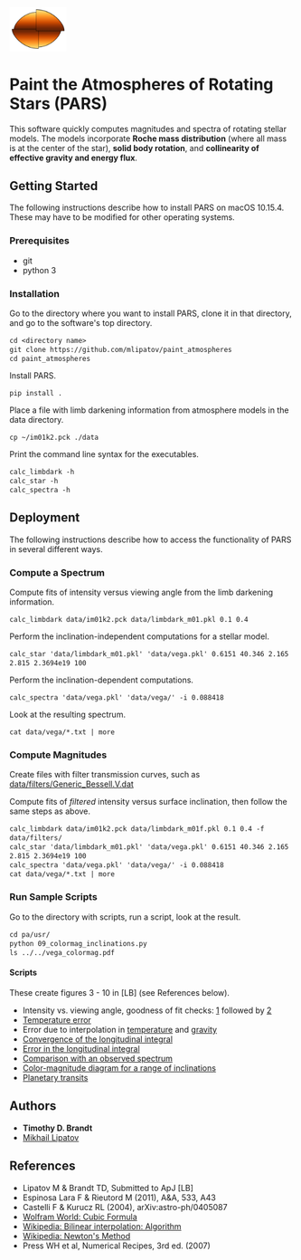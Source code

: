 <img src="logo.png" width="20%">

# Paint the Atmospheres of Rotating Stars (PARS)

This software quickly computes magnitudes and spectra of rotating stellar models. The models incorporate **Roche mass distribution** (where all mass is at the center of the star), **solid body rotation**, and **collinearity of effective gravity and energy flux**.

## Getting Started

The following instructions describe how to install PARS on macOS 10.15.4. These may have to be modified for other operating systems.

### Prerequisites

* git
* python 3

### Installation

Go to the directory where you want to install PARS, clone it in that directory, and go to the software's top directory.
```
cd <directory name>
git clone https://github.com/mlipatov/paint_atmospheres
cd paint_atmospheres
```

Install PARS.
```
pip install .
```

Place a file with limb darkening information from atmosphere models in the data directory.
```
cp ~/im01k2.pck ./data
```

Print the command line syntax for the executables.
```
calc_limbdark -h
calc_star -h
calc_spectra -h
```

## Deployment

The following instructions describe how to access the functionality of PARS in several different ways.

### Compute a Spectrum

Compute fits of intensity versus viewing angle from the limb darkening information.
```
calc_limbdark data/im01k2.pck data/limbdark_m01.pkl 0.1 0.4
```

Perform the inclination-independent computations for a stellar model.
```
calc_star 'data/limbdark_m01.pkl' 'data/vega.pkl' 0.6151 40.346 2.165 2.815 2.3694e19 100
```

Perform the inclination-dependent computations.
```
calc_spectra 'data/vega.pkl' 'data/vega/' -i 0.088418
```

Look at the resulting spectrum.
```
cat data/vega/*.txt | more
```

### Compute Magnitudes

Create files with filter transmission curves, such as [data/filters/Generic_Bessell.V.dat](data/filters/Generic_Bessell.V.dat)

Compute fits of *filtered* intensity versus surface inclination, then follow the same steps as above.
```
calc_limbdark data/im01k2.pck data/limbdark_m01f.pkl 0.1 0.4 -f data/filters/
calc_star 'data/limbdark_m01.pkl' 'data/vega.pkl' 0.6151 40.346 2.165 2.815 2.3694e19 100
calc_spectra 'data/vega.pkl' 'data/vega/' -i 0.088418
cat data/vega/*.txt | more
```

### Run Sample Scripts

Go to the directory with scripts, run a script, look at the result.
```
cd pa/usr/
python 09_colormag_inclinations.py
ls ../../vega_colormag.pdf
```

#### Scripts

These create figures 3 - 10 in [LB] (see References below).

* Intensity vs. viewing angle, goodness of fit checks: [1](pa/usr/03a_Imu_fits_min.py) followed by [2](03b_Imu_fits.py)
* [Temperature error](pa/usr/04_temperature.py)
* Error due to interpolation in [temperature](pa/usr/05a_temperature_interpolation.py) and [gravity](pa/usr/05b_gravity_interpolation.py)
* [Convergence of the longitudinal integral](pa/usr/06_convergence.py)
* [Error in the longitudinal integral](pa/usr/07_error_heat_map.py)
* [Comparison with an observed spectrum](pa/usr/08_vega_spectrum_comparison.py)
* [Color-magnitude diagram for a range of inclinations](pa/usr/09_colormag_inclinations.py)
* [Planetary transits](pa/usr/10_transit.py)

## Authors

* **Timothy D. Brandt**
* [Mikhail Lipatov](https://github.com/mlipatov/)

## References 
	
* Lipatov M & Brandt TD, Submitted to ApJ [LB]
* Espinosa Lara F & Rieutord M (2011), A&A, 533, A43
* Castelli F & Kurucz RL (2004), arXiv:astro-ph/0405087 
* [Wolfram World: Cubic Formula](http://mathworld.wolfram.com/CubicFormula.html)
* [Wikipedia: Bilinear interpolation: Algorithm](https://en.wikipedia.org/wiki/Bilinear_interpolation#Algorithm)
* [Wikipedia: Newton's Method](https://en.wikipedia.org/wiki/Newton%27s_method)
* Press WH et al, Numerical Recipes, 3rd ed. (2007) 
